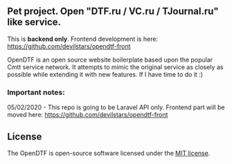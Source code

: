 ## Pet project. Open "DTF.ru / VC.ru / TJournal.ru" like service.

This is **backend only**. Frontend development is here: https://github.com/devilstars/opendtf-front 

OpenDTF is an open source website boilerplate based upon the popular Cmtt service network. It attempts to mimic the original service as closely as possible while extending it with new features. If I have time to do it :)

### Important notes:
05/02/2020 - This repo is going to be Laravel API only. Frontend part will be moved here: https://github.com/devilstars/opendtf-front 

## License

The OpenDTF is open-source software licensed under the [MIT license](https://opensource.org/licenses/MIT).
